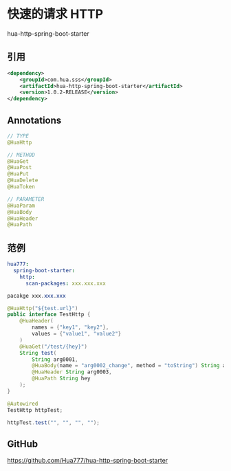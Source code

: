 # 快速的请求 HTTP

hua-http-spring-boot-starter

## 引用

```xml
<dependency>
    <groupId>com.hua.sss</groupId>
    <artifactId>hua-http-spring-boot-starter</artifactId>
    <version>1.0.2-RELEASE</version>
</dependency>
```

## Annotations

```java
// TYPE
@HuaHttp

// METHOD
@HuaGet
@HuaPost
@HuaPut
@HuaDelete
@HuaToken

// PARAMETER
@HuaParam
@HuaBody
@HuaHeader
@HuaPath
```

## 范例

```yaml
hua777:
  spring-boot-starter:
    http:
      scan-packages: xxx.xxx.xxx
```

```java
pacakge xxx.xxx.xxx

@HuaHttp("${test.url}")
public interface TestHttp {
    @HuaHeader(
        names = {"key1", "key2"},
        values = {"value1", "value2"}
    )
    @HuaGet("/test/{hey}")
    String test(
        String arg0001, 
        @HuaBody(name = "arg0002_change", method = "toString") String arg0002, 
        @HuaHeader String arg0003, 
        @HuaPath String hey
    );
}
```

```java
@Autowired
TestHttp httpTest;

httpTest.test("", "", "", "");
```

## GitHub

https://github.com/Hua777/hua-http-spring-boot-starter